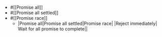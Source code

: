 - #[[Promise all]]
- #[[Promise all settled]]
- #[[Promise race]]
	- |Promise all|Promise all settled|Promise race|
	  |Reject immediately| Wait for all promise to complete||